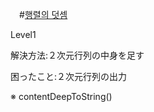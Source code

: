 　#[행렬의 덧셈](https://programmers.co.kr/learn/courses/30/lessons/12950?language=kotlin)

Level1

解決方法:２次元行列の中身を足す

困ったこと:２次元行列の出力

※ contentDeepToString()
